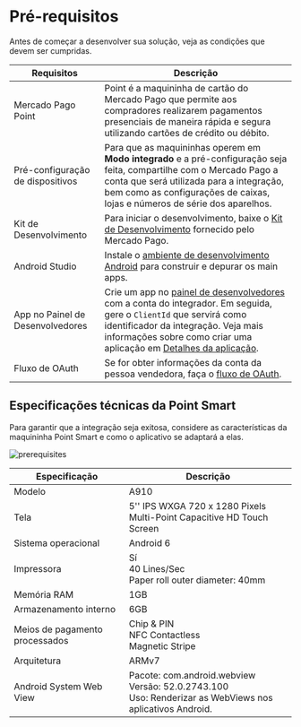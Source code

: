 # Pré-requisitos

Antes de começar a desenvolver sua solução, veja as condições que devem ser cumpridas.

| Requisitos | Descrição |
|---|---|
| Mercado Pago Point | Point é a maquininha de cartão do Mercado Pago que permite aos compradores realizarem pagamentos presenciais de maneira rápida e segura utilizando cartões de crédito ou débito. |
| Pré-configuração de dispositivos | Para que as maquininhas operem em **Modo integrado** e a pré-configuração seja feita, compartilhe com o Mercado Pago a conta que será utilizada para a integração, bem como as configurações de caixas, lojas e números de série dos aparelhos. |
|Kit de Desenvolvimento| Para iniciar o desenvolvimento, baixe o [Kit de Desenvolvimento](https://github.com/mercadolibre/point-mainapp-demo-android) fornecido pelo Mercado Pago. |
|Android Studio| Instale o [ambiente de desenvolvimento Android](https://developer.android.com/studio) para construir e depurar os main apps.|
|App no Painel de Desenvolvedores | Crie um app no [painel de desenvolvedores](/developers/panel/app) com a conta do integrador. Em seguida, gere o `ClientId` que servirá como identificador da integração. Veja mais informações sobre como criar uma aplicação em [Detalhes da aplicação](/developers/pt/docs/main-apps/additional-content/your-integrations/application-details).|
|Fluxo de OAuth| Se for obter informações da conta da pessoa vendedora, faça o [fluxo de OAuth](/developers/pt/docs/main-apps/additional-content/security/oauth/introduction). |

## Especificações técnicas da Point Smart

Para garantir que a integração seja exitosa, considere as características da maquininha Point Smart e como o aplicativo se adaptará a elas.

![prerequisites](/main-apps/prerequisites-all.png)

| Especificação | Descrição |
|---|---|
|Modelo|A910|
|Tela| 5'' IPS WXGA 720 x 1280 Pixels <br> Multi-Point Capacitive HD Touch Screen |
|Sistema operacional|Android 6|
|Impressora|Sí <br> 40 Lines/Sec <br> Paper roll outer diameter: 40mm |
|Memória RAM|1GB|
|Armazenamento interno|6GB|
|Meios de pagamento processados|Chip & PIN <br> NFC Contactless <br> Magnetic Stripe|
|Arquitetura|ARMv7|
|Android System Web View|Pacote: com.android.webview <br> Versão: 52.0.2743.100 <br> Uso: Renderizar as WebViews nos aplicativos Android.|